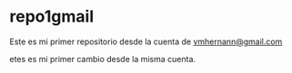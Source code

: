# repo1gmail
Este es mi primer repositorio desde la cuenta de vmhernann@gmail.com

etes es mi primer cambio desde la misma cuenta.
